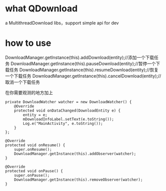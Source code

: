 # what QDownload
a  MultithreadDownload libs，support simple api for dev 
# how to use

DownloadManager.getInstance(this).addDownload(entity);//添加一个下载任务
DownloadManager.getInstance(this).pauseDownload(entity);//暂停一个下载任务
DownloadManager.getInstance(this).resumeDownload(entity);//恢复一个下载任务
DownloadManager.getInstance(this).cancelDownload(entity);//取消一个下载任务

在你需要观测的地方加上

    private DownloadWatcher watcher = new DownloadWatcher() {
        @Override
        protected void onDataChanged(DownloadEntity e) {
            entity = e;
            mDownloadInfoLabel.setText(e.toString());
            Log.e("MainActivity", e.toString());
        }
    };

    @Override
    protected void onResume() {
        super.onResume();
        DownloadManager.getInstance(this).addObserver(watcher);
    }

    @Override
    protected void onPause() {
        super.onPause();
        DownloadManager.getInstance(this).removeObserver(watcher);
    }
